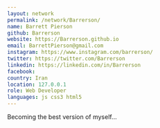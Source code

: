 ```yaml
---
layout: network
permalink: /network/Barrerson/
name: Barrett Pierson
github: Barrerson
website: https://Barrerson.github.io
email: BarrettPierson@gmail.com
instagram: https://www.instagram.com/barrerson/ 
twitter: https://twitter.com/Barrerson
linkedin: https://linkedin.com/in/Barrerson
facebook: 
country: Iran
location: 127.0.0.1
role: Web Developer
languages: js css3 html5 
---
```


Becoming the best version of myself...
